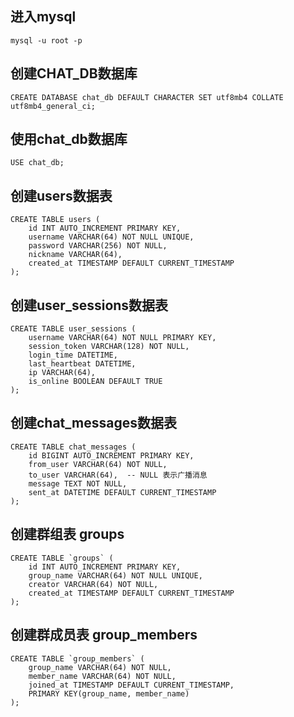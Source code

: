 ## 进入mysql

```shell
mysql -u root -p 
````

## 创建CHAT_DB数据库

```mysql
CREATE DATABASE chat_db DEFAULT CHARACTER SET utf8mb4 COLLATE utf8mb4_general_ci;
````

## 使用chat_db数据库

```mysql
USE chat_db;
````

## 创建users数据表

```mysql
CREATE TABLE users (
    id INT AUTO_INCREMENT PRIMARY KEY,
    username VARCHAR(64) NOT NULL UNIQUE,
    password VARCHAR(256) NOT NULL,
    nickname VARCHAR(64),
    created_at TIMESTAMP DEFAULT CURRENT_TIMESTAMP
);
````

## 创建user_sessions数据表

```mysql
CREATE TABLE user_sessions (
    username VARCHAR(64) NOT NULL PRIMARY KEY,
    session_token VARCHAR(128) NOT NULL,
    login_time DATETIME,
    last_heartbeat DATETIME,
    ip VARCHAR(64),
    is_online BOOLEAN DEFAULT TRUE
);
````

## 创建chat_messages数据表

```mysql
CREATE TABLE chat_messages (
    id BIGINT AUTO_INCREMENT PRIMARY KEY,
    from_user VARCHAR(64) NOT NULL,
    to_user VARCHAR(64),  -- NULL 表示广播消息
    message TEXT NOT NULL,
    sent_at DATETIME DEFAULT CURRENT_TIMESTAMP
);
````

## 创建群组表 groups

```mysql
CREATE TABLE `groups` (
    id INT AUTO_INCREMENT PRIMARY KEY,
    group_name VARCHAR(64) NOT NULL UNIQUE,
    creator VARCHAR(64) NOT NULL,
    created_at TIMESTAMP DEFAULT CURRENT_TIMESTAMP
);
````

## 创建群成员表 group_members

```mysql
CREATE TABLE `group_members` (
    group_name VARCHAR(64) NOT NULL,
    member_name VARCHAR(64) NOT NULL,
    joined_at TIMESTAMP DEFAULT CURRENT_TIMESTAMP,
    PRIMARY KEY(group_name, member_name)
);
````